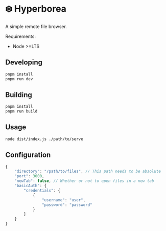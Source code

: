 # ❄️ Hyperborea

A simple remote file browser.

Requirements:

-   Node >=LTS

## Developing

```sh
pnpm install
pnpm run dev
```

## Building

```sh
pnpm install
pnpm run build
```

## Usage

```sh
node dist/index.js ./path/to/serve
```

## Configuration

```js
{
	"directory": "/path/to/files", // This path needs to be absolute
	"port": 3000,
	"newTab": false, // Whether or not to open files in a new tab
	"basicAuth": {
		"credentials": {
			{
				"username": "user",
				"password": "password"
			}
		]
	}
}

```

